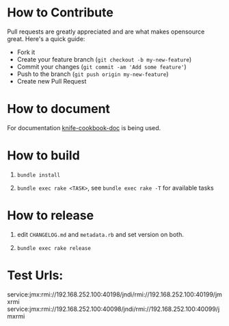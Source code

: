 # How to Contribute

Pull requests are greatly appreciated and are what makes opensource great. Here's a quick guide:

* Fork it
* Create your feature branch (`git checkout -b my-new-feature`)
* Commit your changes (`git commit -am 'Add some feature'`)
* Push to the branch (`git push origin my-new-feature`)
* Create new Pull Request


# How to document

For documentation [knife-cookbook-doc](https://github.com/realityforge/knife-cookbook-doc) is being used.

# How to build

1. `bundle install`

2. `bundle exec rake <TASK>`, see `bundle exec rake -T` for available tasks

# How to release

1. edit `CHANGELOG.md` and `metadata.rb` and set version on both.

3. `bundle exec rake release`



Test Urls:
==========

service:jmx:rmi://192.168.252.100:40198/jndi/rmi://192.168.252.100:40199/jmxrmi
service:jmx:rmi://192.168.252.100:40098/jndi/rmi://192.168.252.100:40099/jmxrmi